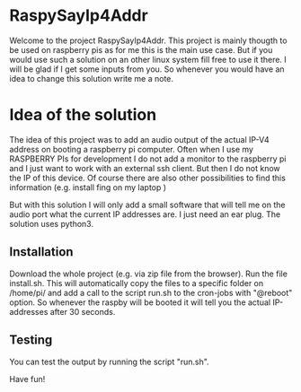 # RaspySayIp4Addr
Welcome to the project RaspySayIp4Addr.
This project is mainly thougth to be used on raspberry pis as for me this is the main use case. But if you would use such a solution on an other linux system fill free to use it there.
I will be glad if I get some inputs from you. So whenever you would have an idea to change this solution write me a note.
# Idea of the solution
The idea of this project was to add an audio output of the actual IP-V4 address on booting a raspberry pi computer.
Often when I use my RASPBERRY PIs for development I do not add a monitor to the raspberry pi and I just want to work with an external ssh client.
But then I do not know the IP of this device. Of course there are also other possibilities to find this information (e.g. install fing on my laptop )

But with this solution I will only add a small software that will tell me on the audio port what the current IP addresses are. I just need an ear plug.
The solution uses python3.

## Installation
Download the whole project (e.g. via zip file from the browser).
Run the file install.sh.
This will automatically copy the files to a specific folder on /home/pi/ and add a call to the script run.sh to the cron-jobs with "@reboot" option.
So whenever the raspby will be booted it will tell you the actual IP-addresses after 30 seconds.

## Testing
You can test the output by running the script "run.sh".

Have fun!
